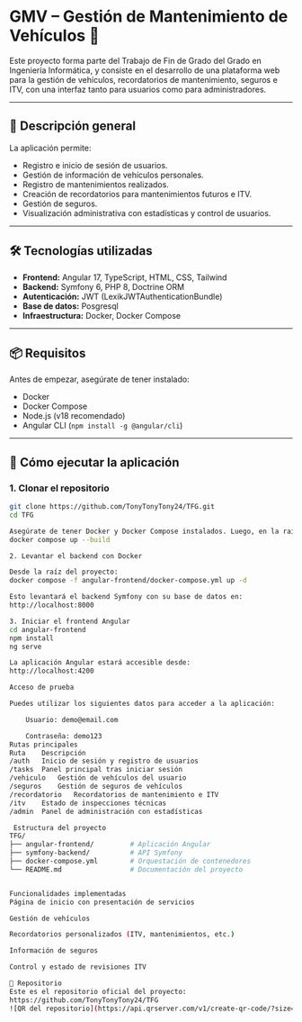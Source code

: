 # GMV – Gestión de Mantenimiento de Vehículos 🚗

Este proyecto forma parte del Trabajo de Fin de Grado del Grado en Ingeniería Informática, y consiste en el desarrollo de una plataforma web para la gestión de vehículos, recordatorios de mantenimiento, seguros e ITV, con una interfaz tanto para usuarios como para administradores.

---

## 🧾 Descripción general

La aplicación permite:

- Registro e inicio de sesión de usuarios.
- Gestión de información de vehículos personales.
- Registro de mantenimientos realizados.
- Creación de recordatorios para mantenimientos futuros e ITV.
- Gestión de seguros.
- Visualización administrativa con estadísticas y control de usuarios.

---

## 🛠️ Tecnologías utilizadas

- **Frontend:** Angular 17, TypeScript, HTML, CSS, Tailwind
- **Backend:** Symfony 6, PHP 8, Doctrine ORM
- **Autenticación:** JWT (LexikJWTAuthenticationBundle)
- **Base de datos:** Posgresql
- **Infraestructura:** Docker, Docker Compose

---

## 📦 Requisitos

Antes de empezar, asegúrate de tener instalado:

- Docker
- Docker Compose
- Node.js (v18 recomendado)
- Angular CLI (`npm install -g @angular/cli`)

---

## 🚀 Cómo ejecutar la aplicación

### 1. Clonar el repositorio

```bash
git clone https://github.com/TonyTonyTony24/TFG.git
cd TFG

Asegúrate de tener Docker y Docker Compose instalados. Luego, en la raíz del proyecto, ejecuta:
docker compose up --build

2. Levantar el backend con Docker

Desde la raíz del proyecto:
docker compose -f angular-frontend/docker-compose.yml up -d

Esto levantará el backend Symfony con su base de datos en:
http://localhost:8000

3. Iniciar el frontend Angular
cd angular-frontend
npm install
ng serve

La aplicación Angular estará accesible desde:
http://localhost:4200

Acceso de prueba

Puedes utilizar los siguientes datos para acceder a la aplicación:

    Usuario: demo@email.com

    Contraseña: demo123
Rutas principales
Ruta	Descripción
/auth	Inicio de sesión y registro de usuarios
/tasks	Panel principal tras iniciar sesión
/vehiculo	Gestión de vehículos del usuario
/seguros	Gestión de seguros de vehículos
/recordatorio	Recordatorios de mantenimiento e ITV
/itv	Estado de inspecciones técnicas
/admin	Panel de administración con estadísticas

 Estructura del proyecto
TFG/
├── angular-frontend/         # Aplicación Angular
├── symfony-backend/          # API Symfony
├── docker-compose.yml        # Orquestación de contenedores
└── README.md                 # Documentación del proyecto


Funcionalidades implementadas
Página de inicio con presentación de servicios

Gestión de vehículos

Recordatorios personalizados (ITV, mantenimientos, etc.)

Información de seguros

Control y estado de revisiones ITV

🔗 Repositorio
Este es el repositorio oficial del proyecto:
https://github.com/TonyTonyTony24/TFG
![QR del repositorio](https://api.qrserver.com/v1/create-qr-code/?size=200x200&data=https://github.com/TonyTonyTony24/TFG)



